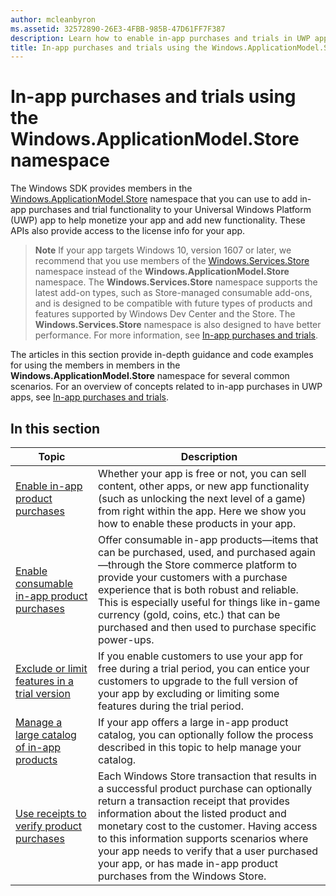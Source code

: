 ```yaml
---
author: mcleanbyron
ms.assetid: 32572890-26E3-4FBB-985B-47D61FF7F387
description: Learn how to enable in-app purchases and trials in UWP apps that target releases before Windows 10, version 1607.
title: In-app purchases and trials using the Windows.ApplicationModel.Store namespace
---
```


# In-app purchases and trials using the Windows.ApplicationModel.Store namespace

The Windows SDK provides members in the [Windows.ApplicationModel.Store](https://msdn.microsoft.com/library/windows/apps/windows.applicationmodel.store.aspx) namespace that you can use to add in-app purchases and trial functionality to your Universal Windows Platform (UWP) app to help monetize your app and add new functionality. These APIs also provide access to the license info for your app.

>**Note** If your app targets Windows 10, version 1607 or later, we recommend that you use members of the [Windows.Services.Store](https://msdn.microsoft.com/library/windows/apps/windows.services.store.aspx) namespace instead of the **Windows.ApplicationModel.Store** namespace. The **Windows.Services.Store** namespace supports the latest add-on types, such as Store-managed consumable add-ons, and is designed to be compatible with future types of products and features supported by Windows Dev Center and the Store. The **Windows.Services.Store** namespace is also designed to have better performance. For more information, see [In-app purchases and trials](in-app-purchases-and-trials.md).

The articles in this section provide in-depth guidance and code examples for using the members in members in the **Windows.ApplicationModel.Store** namespace for several common scenarios. For an overview of concepts related to in-app purchases in UWP apps, see [In-app purchases and trials](in-app-purchases-and-trials.md).

## In this section


| Topic                                                                                                       | Description                 |
|-------------------------------------------------------------------------------------------------------------|-----------------------------|
| [Enable in-app product purchases](enable-in-app-product-purchases.md)      |  Whether your app is free or not, you can sell content, other apps, or new app functionality (such as unlocking the next level of a game) from right within the app. Here we show you how to enable these products in your app.  |
| [Enable consumable in-app product purchases](enable-consumable-in-app-product-purchases.md)      | Offer consumable in-app products—items that can be purchased, used, and purchased again—through the Store commerce platform to provide your customers with a purchase experience that is both robust and reliable. This is especially useful for things like in-game currency (gold, coins, etc.) that can be purchased and then used to purchase specific power-ups. |
| [Exclude or limit features in a trial version](exclude-or-limit-features-in-a-trial-version-of-your-app.md) | If you enable customers to use your app for free during a trial period, you can entice your customers to upgrade to the full version of your app by excluding or limiting some features during the trial period. |
| [Manage a large catalog of in-app products](manage-a-large-catalog-of-in-app-products.md)      |   If your app offers a large in-app product catalog, you can optionally follow the process described in this topic to help manage your catalog.    |
| [Use receipts to verify product purchases](use-receipts-to-verify-product-purchases.md)      |   Each Windows Store transaction that results in a successful product purchase can optionally return a transaction receipt that provides information about the listed product and monetary cost to the customer. Having access to this information supports scenarios where your app needs to verify that a user purchased your app, or has made in-app product purchases from the Windows Store. |
